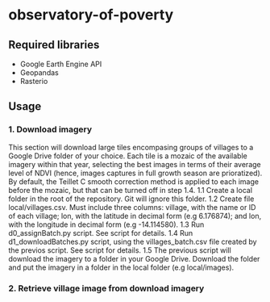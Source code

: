 # observatory-of-poverty

## Required libraries
* Google Earth Engine API
* Geopandas
* Rasterio

## Usage

### 1. Download imagery
This section will download large tiles encompasing groups of villages to a Google Drive folder of your choice. Each tile is a mozaic of the available imagery within that year, selecting the best images in terms of their average level of NDVI (hence, images captures in full growth season are prioratized). By default, the Teillet C smooth correction method is applied to each image before the mozaic, but that can be turned off in step 1.4.
1.1 Create a local folder in the root of the repository. Git will ignore this folder.
1.2 Create file local/villages.csv. Must include three columns: village, with the name or ID of each village; lon, with the latitude in decimal form (e.g 6.176874); and lon, with the longitude in decimal form (e.g -14.114580).
1.3 Run d0_assignBatch.py script. See script for details.
1.4 Run d1_downloadBatches.py script, using the villages_batch.csv file created by the previos script. See script for details.
1.5 The previous script will download the imagery to a folder in your Google Drive. Download the folder and put the imagery in a folder in the local folder (e.g local/images).

### 2. Retrieve village image from download imagery
